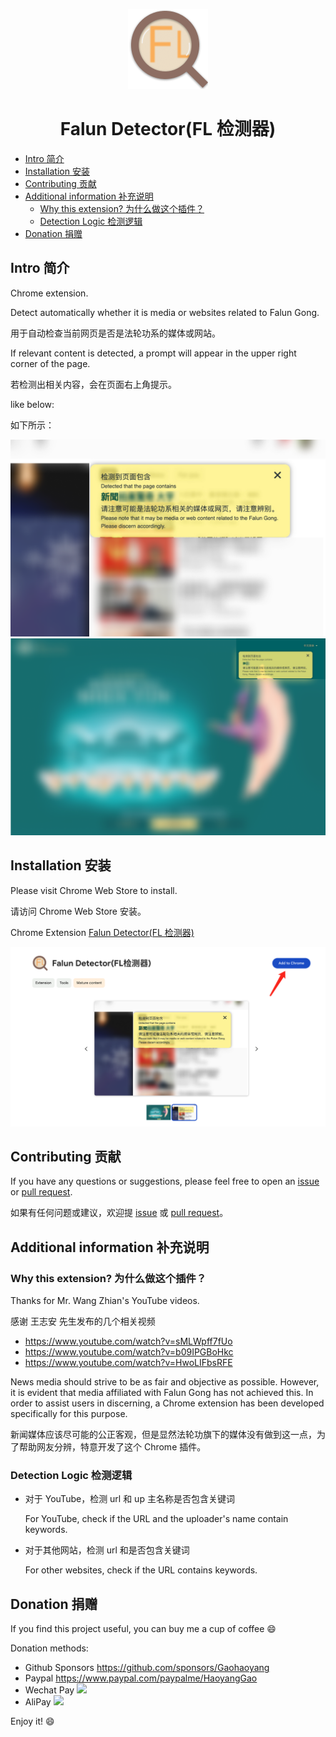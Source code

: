 <p align="center">
  <img src="./images/fullIcon.png" alt="Falun Detector Logo"/>
</p>

<h1 align="center">
  Falun Detector(FL 检测器)
</h1>

<!-- @import "[TOC]" {cmd="toc" depthFrom=1 depthTo=6 orderedList=false} -->

<!-- code_chunk_output -->

- [Intro 简介](#intro-简介)
- [Installation 安装](#installation-安装)
- [Contributing 贡献](#contributing-贡献)
- [Additional information 补充说明](#additional-information-补充说明)
  - [Why this extension? 为什么做这个插件？](#why-this-extension-为什么做这个插件)
  - [Detection Logic 检测逻辑](#detection-logic-检测逻辑)
- [Donation 捐赠](#donation-捐赠)

<!-- /code_chunk_output -->

## Intro 简介

Chrome extension.

Detect automatically whether it is media or websites related to Falun Gong.

用于自动检查当前网页是否是法轮功系的媒体或网站。

If relevant content is detected, a prompt will appear in the upper right corner of the page.

若检测出相关内容，会在页面右上角提示。

like below:

如下所示：

![](./assets/sample.png)
![](./assets/sample2.png)

## Installation 安装

Please visit Chrome Web Store to install.

请访问 Chrome Web Store 安装。

Chrome Extension [Falun Detector(FL 检测器)](https://chromewebstore.google.com/detail/falun-detectorfl%E6%A3%80%E6%B5%8B%E5%99%A8/offfnjcopfmjjlgicomblholdioonenc)

![](./assets/installation.jpg)

## Contributing 贡献

If you have any questions or suggestions, please feel free to open an [issue](https://github.com/Gaohaoyang/falun-detector/issues) or [pull request](https://github.com/Gaohaoyang/falun-detector/pulls).

如果有任何问题或建议，欢迎提 [issue](https://github.com/Gaohaoyang/falun-detector/issues) 或 [pull request](https://github.com/Gaohaoyang/falun-detector/pulls)。

## Additional information 补充说明

### Why this extension? 为什么做这个插件？

Thanks for Mr. Wang Zhian's YouTube videos.

感谢 王志安 先生发布的几个相关视频

- https://www.youtube.com/watch?v=sMLWpff7fUo
- https://www.youtube.com/watch?v=b09IPGBoHkc
- https://www.youtube.com/watch?v=HwoLIFbsRFE

News media should strive to be as fair and objective as possible. However, it is evident that media affiliated with Falun Gong has not achieved this. In order to assist users in discerning, a Chrome extension has been developed specifically for this purpose.

新闻媒体应该尽可能的公正客观，但是显然法轮功旗下的媒体没有做到这一点，为了帮助网友分辨，特意开发了这个 Chrome 插件。

### Detection Logic 检测逻辑

- 对于 YouTube，检测 url 和 up 主名称是否包含关键词

  For YouTube, check if the URL and the uploader's name contain keywords.

- 对于其他网站，检测 url 和是否包含关键词

  For other websites, check if the URL contains keywords.

## Donation 捐赠

If you find this project useful, you can buy me a cup of coffee :smile:

Donation methods:

- Github Sponsors https://github.com/sponsors/Gaohaoyang
- Paypal https://www.paypal.com/paypalme/HaoyangGao
- Wechat Pay
  ![]('./assets/wechatPay.png')
- AliPay
  ![]('./assets/alipay.png')

Enjoy it! :smile:
